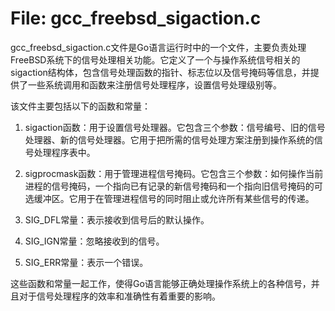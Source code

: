 # File: gcc_freebsd_sigaction.c

gcc_freebsd_sigaction.c文件是Go语言运行时中的一个文件，主要负责处理FreeBSD系统下的信号处理相关功能。它定义了一个与操作系统信号相关的sigaction结构体，包含信号处理函数的指针、标志位以及信号掩码等信息，并提供了一些系统调用和函数来注册信号处理程序，设置信号处理级别等。

该文件主要包括以下的函数和常量：

1. sigaction函数：用于设置信号处理器。它包含三个参数：信号编号、旧的信号处理器、新的信号处理器。它用于把所需的信号处理方案注册到操作系统的信号处理程序表中。

2. sigprocmask函数：用于管理进程信号掩码。它包含三个参数：如何操作当前进程的信号掩码，一个指向已有记录的新信号掩码和一个指向旧信号掩码的可选缓冲区。它用于在管理进程信号的同时阻止或允许所有某些信号的传递。

3. SIG_DFL常量：表示接收到信号后的默认操作。

4. SIG_IGN常量：忽略接收到的信号。

5. SIG_ERR常量：表示一个错误。

这些函数和常量一起工作，使得Go语言能够正确处理操作系统上的各种信号，并且对于信号处理程序的效率和准确性有着重要的影响。

